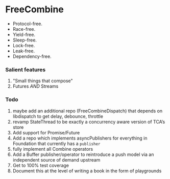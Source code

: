 # FreeCombine

* Protocol-free.
* Race-free.
* Yield-free.
* Sleep-free.
* Lock-free.
* Leak-free.
* Dependency-free.

### Salient features
1. "Small things that compose"
2. Futures _AND_ Streams

### Todo
1. maybe add an additional repo (FreeCombineDispatch) that depends on libdispatch to get delay, debounce, throttle
2. revamp StateThread to be exactly a concurrency aware version of TCA’s store
3. Add support for Promise/Future
4. Add a repo which implements asyncPublishers for everything in Foundation that currently has a `publisher`
5. fully implement all Combine operators
6. Add a Buffer publisher/operator to reintroduce a push model via an independent source of demand upstream
7. Get to 100% test coverage
8. Document this at the level of writing a book in the form of playgrounds
